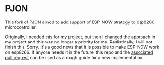 # PJON

This fork of [PJON](http://www.gioblu.com/PJON/PJON-github-header-tiny.png) aimed to add support of ESP-NOW strategy to esp8266 microcontroller.

Originally, I needed this for my project, but then I changed the approach in my project and this was no longer a priority for me.
Realistically, I will not finish this. Sorry. It's a good news that it is possible to make ESP-NOW work on esp8266. If anyone needs
it in the future, this repo and the [associated pull request](https://github.com/gioblu/PJON/pull/361) can be used as a rough guide for a new implementation.
